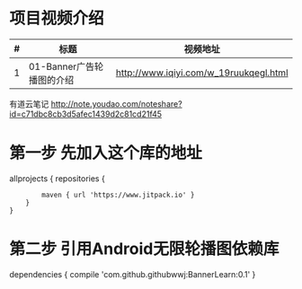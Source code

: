 项目视频介绍 
===========

|#|标题|视频地址|
|---|----|-----|
|1|01-Banner广告轮播图的介绍|http://www.iqiyi.com/w_19ruukqegl.html|



有道云笔记
http://note.youdao.com/noteshare?id=c71dbc8cb3d5afec1439d2c81cd21f45

第一步 先加入这个库的地址
========================
allprojects {
		repositories {
			
			maven { url 'https://www.jitpack.io' }
		}
	}


第二步  引用Android无限轮播图依赖库
=================================
dependencies {
	        compile 'com.github.githubwwj:BannerLearn:0.1'
}
